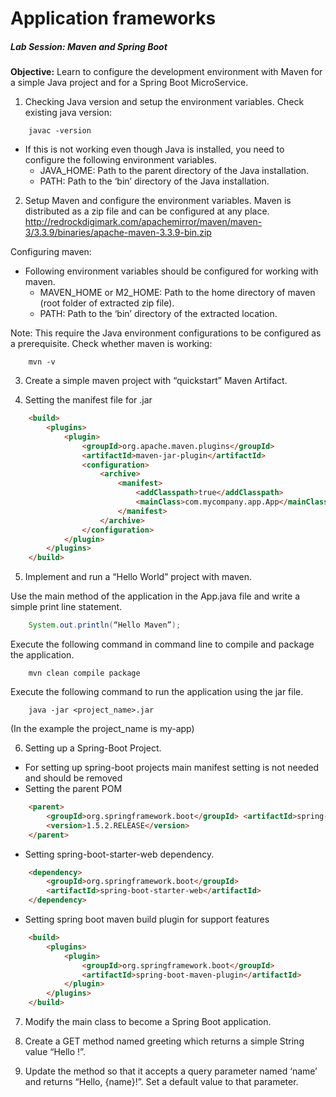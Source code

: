 # **Application frameworks**
##### **Lab Session: Maven and Spring Boot**

**Objective:** Learn to configure the development environment with Maven for a simple Java project and for a Spring Boot MicroService.

1. Checking Java version and setup the environment variables.
Check existing java version:
```
    javac -version
```
- If this is not working even though Java is installed, you need to configure the following environment variables.
  - JAVA_HOME: Path to the parent directory of the Java installation.
  - PATH: Path to the ‘bin’ directory of the Java installation.
  
2. Setup Maven and configure the environment variables.
Maven is distributed as a zip file and can be configured at any place.
http://redrockdigimark.com/apachemirror/maven/maven-3/3.3.9/binaries/apache-maven-3.3.9-bin.zip

Configuring maven:
- Following environment variables should be configured for working with maven.
  - MAVEN_HOME or M2_HOME: Path to the home directory of maven (root folder of extracted zip file).
  - PATH: Path to the ‘bin’ directory of the extracted location.
  
Note: This require the Java environment configurations to be configured as a prerequisite.
Check whether maven is working:
```
    mvn -v
```

3. Create a simple maven project with “quickstart” Maven Artifact.
   
4. Setting the manifest file for .jar
```html
    <build>
        <plugins>
            <plugin>
                <groupId>org.apache.maven.plugins</groupId>
                <artifactId>maven-jar-plugin</artifactId>
                <configuration>
                    <archive>
                        <manifest>
                            <addClasspath>true</addClasspath>
                            <mainClass>com.mycompany.app.App</mainClass>
                        </manifest>
                    </archive>
                </configuration>
            </plugin>
        </plugins>
    </build>
```

5. Implement and run a “Hello World” project with maven.
   
Use the main method of the application in the App.java file and write a simple print line statement.
```java
    System.out.println(“Hello Maven”);
```

Execute the following command in command line to compile and package the application.
```
    mvn clean compile package
```

Execute the following command to run the application using the jar file.
```
    java -jar <project_name>.jar
```
 (In the example the project_name is my-app)

6. Setting up a Spring-Boot Project.
- For setting up spring-boot projects main manifest setting is not needed and should be removed
- Setting the parent POM
```html
    <parent> 
        <groupId>org.springframework.boot</groupId> <artifactId>spring-boot-starter-parent</artifactId> 
        <version>1.5.2.RELEASE</version> 
    </parent>
```
- Setting spring-boot-starter-web dependency.

```html
    <dependency> 
        <groupId>org.springframework.boot</groupId>
        <artifactId>spring-boot-starter-web</artifactId> 
    </dependency>
```
- Setting spring boot maven build plugin for support features

```html
    <build> 
        <plugins> 
            <plugin> 
                <groupId>org.springframework.boot</groupId>
                <artifactId>spring-boot-maven-plugin</artifactId> 
            </plugin> 
        </plugins> 
    </build>
```

7. Modify the main class to become a Spring Boot application.
   
8. Create a GET method named greeting which returns a simple String value “Hello !”.
   
9.  Update the method so that it accepts a query parameter named ‘name’ and returns “Hello, {name}!”. Set a default value to that parameter.